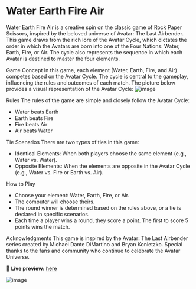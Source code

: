 # Water Earth Fire Air

Water Earth Fire Air is a creative spin on the classic game of Rock Paper Scissors, inspired by the beloved universe of Avatar: The Last Airbender. This game draws from the rich lore of the Avatar Cycle, which dictates the order in which the Avatars are born into one of the Four Nations: Water, Earth, Fire, or Air. The cycle also represents the sequence in which each Avatar is destined to master the four elements.


Game Concept
In this game, each element (Water, Earth, Fire, and Air) competes based on the Avatar Cycle. The cycle is central to the gameplay, influencing the rules and outcomes of each match. The picture below provides a visual representation of the Avatar Cycle:
![image](https://github.com/user-attachments/assets/86c0fa3b-6df0-42c7-8781-eeac9707f73e)


Rules
The rules of the game are simple and closely follow the Avatar Cycle:

- Water beats Earth
- Earth beats Fire
- Fire beats Air
- Air beats Water


Tie Scenarios
There are two types of ties in this game:

- Identical Elements: When both players choose the same element (e.g., Water vs. Water).
- Opposite Elements: When the elements are opposite in the Avatar Cycle (e.g., Water vs. Fire or Earth vs. Air).


How to Play

- Choose your element: Water, Earth, Fire, or Air.
- The computer will choose theirs.
- The round winner is determined based on the rules above, or a tie is declared in specific scenarios.
- Each time a player wins a round, they score a point. The first to score 5 points wins the match.


Acknowledgments
This game is inspired by the Avatar: The Last Airbender series created by Michael Dante DiMartino and Bryan Konietzko. Special thanks to the fans and community who continue to celebrate the Avatar Universe.


🔗 **Live preview:** [here](https://marianasantis.github.io/water-earth-fire-air/)


![image](https://github.com/user-attachments/assets/11b85aed-fe87-48ce-8cb8-e9f725223de4)
